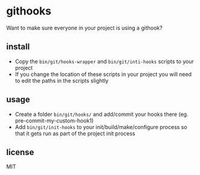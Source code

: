 # githooks
Want to make sure everyone in your project is using a githook?

## install
- Copy the `bin/git/hooks-wrapper` and `bin/git/inti-hooks` scripts to your project
- If you change the location of these scripts in your project you will need to edit the paths in the scripts slightly

## usage
- Create a folder `bin/git/hooks/` and add/commit your hooks there (eg. pre-commit-my-custom-hook1)
- Add `bin/git/init-hooks` to your init/build/make/configure process so that it gets run as part of the project init process

## license
MIT
